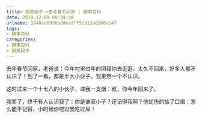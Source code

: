 ```yaml
---
title: 搞笑段子->去年春节回家 | 糗事百科
date: 2019-12-09 00:34:40
urlname: 1848ce8938bddeafff5cb12a0266e147
tags: 
- 糗事百科
categories:
- 糗事百科
- 搞笑段子
---
```

去年春节回家，老爸说：今年村里过年的团拜你去逛逛，太久不回来，好多人都不认识了！到了一看，都是半大小伙子，我果然一个不认识。

这时过来一个十七八的小伙子，递我一支烟：叔，你今年回来了。

我笑了，终于有人认识我了：你是谁家小子？还记得我啊？他忧伤的抽了口烟：怎么能不记得，小时候你喂过我吃过屎！


